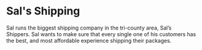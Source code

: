 # Sal's Shipping

 Sal runs the biggest shipping company in the tri-county area, Sal’s Shippers. Sal wants to make sure that every single one of his customers has the best, and most affordable experience shipping their packages.